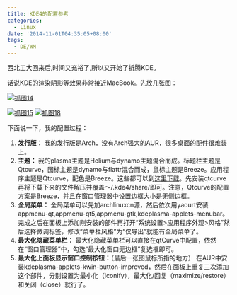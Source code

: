 ```yaml
---
title: KDE4的配置参考
categories:
  - Linux
date: '2014-11-01T04:35:05+08:00'
tags:
  - DE/WM
---
```


西北工大回来后,时间又充裕了,所以又开始了折腾KDE。

话说KDE的渲染阴影等效果非常接近MacBook。先放几张图：

[![抓图14](http://sforkw-wp.qiniudn.com/jae/uploads/2014/10/抓图14-1024x575.png)](http://sforkw-wp.qiniudn.com/jae/uploads/2014/10/抓图14.png)
<!--more-->
[![抓图15](http://sforkw-wp.qiniudn.com/jae/uploads/2014/10/抓图15-1024x575.png)](http://sforkw-wp.qiniudn.com/jae/uploads/2014/10/抓图15.png) [![抓图18](http://sforkw-wp.qiniudn.com/jae/uploads/2014/10/抓图18-1024x575.png)](http://sforkw-wp.qiniudn.com/jae/uploads/2014/10/抓图18.png)

下面说一下，我的配置过程：

1.  **发行版：**
     我的发行版是Arch，没有Arch强大的AUR，很多桌面的配件很难装上。
2.  **主题：**
     我的plasma主题是Helium与dynamo主题混合而成。标题栏主题是Qtcurve，图标主题是dynamo与flattr混合而成，鼠标主题是Breeze。应用程序主题是Qtcurve，配色是Breeze。这些都可以到[这里下载](http://pan.baidu.com/s/1jGLy3n4)。先安装qtcurve再将下载下来的文件解压并覆盖～/.kde4/share/即可。注意，Qtcurve的配置方案是Breeze，并且在窗口管理器中设置边框大小是无侧边框。
3.  **全局菜单：**
     全局菜单可以先加archlinuxcn源，然后依次用yaourt安装appmenu-qt,appmenu-qt5,appmenu-gtk,kdeplasma-applets-menubar。完成之后在面板上添加刚安装的部件再打开“系统设置&gt;应用程序外观&gt;风格”然后选择微调标签，修改“菜单栏风格”为“仅导出”就能有全局菜单了。
4.  **最大化隐藏菜单栏：**
     最大化隐藏菜单栏可以直接在qtCurve中配置，依然在“窗口管理器”中，勾选“最大化窗口无边框”复选框即可。
5.  **最大化上面板显示窗口控制按钮：**（最后一张图鼠标所指的地方）
     在AUR中安装kdeplasma-applets-kwin-button-improved，然后在面板上重复三次添加这个部件，分别设置为最小化（iconify），最大化/回复（maximize/restore）和关闭（close）就行了。
